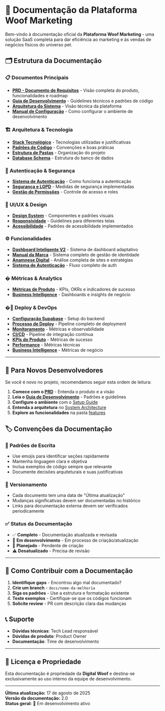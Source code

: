# 📖 Documentação da Plataforma Woof Marketing

Bem-vindo à documentação oficial da **Plataforma Woof Marketing** - uma solução SaaS completa para dar eficiência ao marketing e às vendas de negócios físicos do universo pet.

## 🗂️ Estrutura da Documentação

### 📋 **Documentos Principais**
- [**PRD - Documento de Requisitos**](./prd/PRD.md) - Visão completa do produto, funcionalidades e roadmap
- [**Guia de Desenvolvimento**](./development/DEVELOPMENT_GUIDE.md) - Guidelines técnicos e padrões de código
- [**Arquitetura do Sistema**](./architecture/SYSTEM_ARCHITECTURE.md) - Visão técnica da plataforma
- [**Manual de Configuração**](./setup/SETUP_GUIDE.md) - Como configurar o ambiente de desenvolvimento

### 🏗️ **Arquitetura & Tecnologia**
- [**Stack Tecnológico**](./architecture/TECH_STACK.md) - Tecnologias utilizadas e justificativas
- [**Padrões de Código**](./development/CODE_STANDARDS.md) - Convenções e boas práticas
- [**Estrutura de Pastas**](./architecture/FOLDER_STRUCTURE.md) - Organização do projeto
- [**Database Schema**](./architecture/DATABASE_SCHEMA.md) - Estrutura do banco de dados

### 🔐 **Autenticação & Segurança**
- [**Sistema de Autenticação**](./security/AUTHENTICATION.md) - Como funciona a autenticação
- [**Segurança e LGPD**](./security/SECURITY_COMPLIANCE.md) - Medidas de segurança implementadas
- [**Gestão de Permissões**](./security/PERMISSIONS.md) - Controle de acesso e roles

### 🎨 **UI/UX & Design**
- [**Design System**](./design/DESIGN_SYSTEM.md) - Componentes e padrões visuais
- [**Responsividade**](./design/RESPONSIVE_DESIGN.md) - Guidelines para diferentes telas
- [**Acessibilidade**](./design/ACCESSIBILITY.md) - Padrões de acessibilidade implementados

### ⚙️ **Funcionalidades**
- [**Dashboard Inteligente V2**](./features/DASHBOARD_V2_IMPLEMENTATION.md) - Sistema de dashboard adaptativo
- [**Manual da Marca**](./features/MANUAL_MARCA_SYSTEM.md) - Sistema completo de gestão de identidade
- [**Anamnese Digital**](./features/ANAMNESE_DIGITAL.md) - Análise completa de sites e estratégias
- [**Sistema de Autenticação**](./features/AUTHENTICATION_STATUS.md) - Fluxo completo de auth

### � **Métricas & Analytics**
- [**Métricas de Produto**](./metrics/PRODUCT_METRICS.md) - KPIs, OKRs e indicadores de sucesso
- [**Business Intelligence**](./metrics/BUSINESS_INTELLIGENCE.md) - Dashboards e insights de negócio

### �🚀 **Deploy & DevOps**
- [**Configuração Supabase**](./deployment/SUPABASE_SETUP.md) - Setup do backend
- [**Processo de Deploy**](./deployment/DEPLOYMENT_PROCESS.md) - Pipeline completo de deployment
- [**Monitoramento**](./deployment/MONITORING.md) - Métricas e observabilidade
- [**CI/CD**](./deployment/CICD.md) - Pipeline de integração contínua
- [**KPIs do Produto**](./metrics/PRODUCT_METRICS.md) - Métricas de sucesso
- [**Performance**](./metrics/PERFORMANCE_METRICS.md) - Métricas técnicas
- [**Business Intelligence**](./metrics/BUSINESS_METRICS.md) - Métricas de negócio

---

## 🎯 Para Novos Desenvolvedores

Se você é novo no projeto, recomendamos seguir esta ordem de leitura:

1. **Comece com o [PRD](./prd/PRD.md)** - Entenda o produto e a visão
2. **Leia o [Guia de Desenvolvimento](./development/DEVELOPMENT_GUIDE.md)** - Padrões e guidelines
3. **Configure o ambiente** com o [Setup Guide](./setup/SETUP_GUIDE.md)
4. **Entenda a arquitetura** no [System Architecture](./architecture/SYSTEM_ARCHITECTURE.md)
5. **Explore as funcionalidades** na pasta [features](./features/)

## 🏷️ Convenções da Documentação

### 📝 **Padrões de Escrita**
- Use emojis para identificar seções rapidamente
- Mantenha linguagem clara e objetiva
- Inclua exemplos de código sempre que relevante
- Documente decisões arquiteturais e suas justificativas

### 🔄 **Versionamento**
- Cada documento tem uma data de "Última atualização"
- Mudanças significativas devem ser documentadas no histórico
- Links para documentação externa devem ser verificados periodicamente

### ✅ **Status da Documentação**
- ✅ **Completo** - Documentação atualizada e revisada
- 🔄 **Em desenvolvimento** - Em processo de criação/atualização  
- 📝 **Planejado** - Pendente de criação
- ⚠️ **Desatualizado** - Precisa de revisão

---

## 🚀 Como Contribuir com a Documentação

1. **Identifique gaps** - Encontrou algo mal documentado?
2. **Crie um branch** - `docs/nome-da-melhoria`
3. **Siga os padrões** - Use a estrutura e formatação existente
4. **Teste exemplos** - Certifique-se que os códigos funcionam
5. **Solicite review** - PR com descrição clara das mudanças

## 📞 Suporte

- **Dúvidas técnicas**: Tech Lead responsável
- **Dúvidas de produto**: Product Owner
- **Documentação**: Time de desenvolvimento

---

## 📄 Licença e Propriedade

Esta documentação é propriedade da **Digital Woof** e destina-se exclusivamente ao uso interno da equipe de desenvolvimento.

---

**Última atualização:** 17 de agosto de 2025  
**Versão da documentação:** 2.0  
**Status geral:** 🔄 Em desenvolvimento ativo
